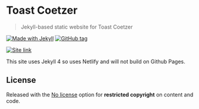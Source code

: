 # Toast Coetzer
> Jekyll-based static website for Toast Coetzer

[![Made with Jekyll](https://img.shields.io/badge/jekyll-4.0.1-blue.svg)](https://jekyllrb.com)
[![GitHub tag](https://img.shields.io/github/tag/MichaelCurrin/toaster-coetzer)](https://GitHub.com/MichaelCurrin/toast-coetzer/tags/)


[![Site link](https://img.shields.io/badge/site-toastcoeter.com-green?style=for-the-badge)](toastcoetzer.com/)

This site uses Jekyll 4 so uses Netlify and will not build on Github Pages.


## License

Released with the [No license](https://choosealicense.com/no-permission/) option for **restricted copyright** on content and code.
